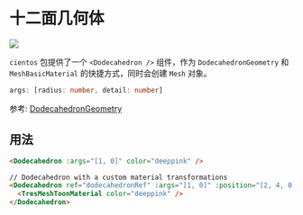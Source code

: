 # 十二面几何体 <Badge type="warning" text="^1.6.0" />

![](/cientos/dodecahedron.png)

`cientos` 包提供了一个 `<Dodecahedron />` 组件，作为 `DodecahedronGeometry` 和 `MeshBasicMaterial` 的快捷方式，同时会创建 `Mesh` 对象。

```typescript
args: [radius: number, detail: number]
```

参考: [DodecahedronGeometry](https://threejs.org/docs/?q=dode#api/en/geometries/DodecahedronGeometry)

## 用法

```html
<Dodecahedron :args="[1, 0]" color="deeppink" />

// Dodecahedron with a custom material transformations
<Dodecahedron ref="dodecahedronRef" :args="[1, 0]" :position="[2, 4, 0]">
  <TresMeshToonMaterial color="deeppink" />
</Dodecahedron>
```
